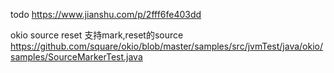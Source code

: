 todo
https://www.jianshu.com/p/2fff6fe403dd



okio source reset
支持mark,reset的source
https://github.com/square/okio/blob/master/samples/src/jvmTest/java/okio/samples/SourceMarkerTest.java